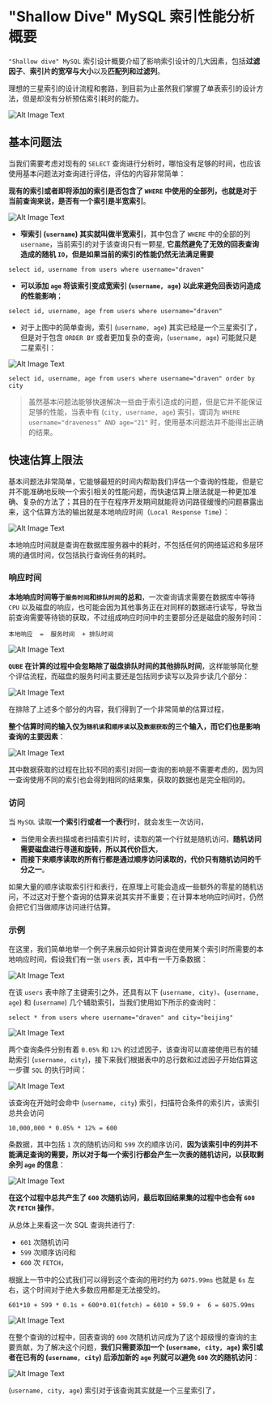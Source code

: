 # "Shallow Dive" MySQL 索引性能分析概要

`"Shallow dive" MySQL` 索引设计概要介绍了影响索引设计的几大因素，包括**过滤因子**、**索引片的宽窄与大小**以及**匹配列和过滤列**。

理想的三星索引的设计流程和套路，到目前为止虽然我们掌握了单表索引的设计方法，但是却没有分析预估索引耗时的能力。


![Alt Image Text](images/ms4_1.png "Body image")


## 基本问题法

当我们需要考虑对现有的 `SELECT` 查询进行分析时，哪怕没有足够的时间，也应该使用基本问题法对查询进行评估，评估的内容非常简单：

**现有的索引或者即将添加的索引是否包含了 `WHERE` 中使用的全部列，也就是对于当前查询来说，是否有一个索引是半宽索引**。

![Alt Image Text](images/ms4_2.png "Body image")


* **窄索引 (`username`) 其实就叫做半宽索引**，其中包含了 `WHERE` 中的全部的列 `username`，当前索引的对于该查询只有一颗星, **它虽然避免了无效的回表查询造成的随机 `IO`，但是如果当前的索引的性能仍然无法满足需要**

```
select id, username from users where username="draven"
```

* **可以添加 `age` 将该索引变成宽索引 (`username, age`) 以此来避免回表访问造成的性能影响**；

```
select id, username, age from users where username="draven"
```

* 对于上图中的简单查询，索引 (`username, age`) 其实已经是一个三星索引了，但是对于包含 `ORDER BY` 或者更加复杂的查询，(`username, age`) 可能就只是二星索引：


![Alt Image Text](images/ms4_3.png "Body image")


```
select id, username, age from users where username="draven" order by city
```

> 虽然基本问题法能够快速解决一些由于索引造成的问题，但是它并不能保证足够的性能，当表中有 (`city, username, age`) 索引，谓词为 `WHERE username="draveness" AND age="21"` 时，使用基本问题法并不能得出正确的结果。


## 快速估算上限法


基本问题法非常简单，它能够最短的时间内帮助我们评估一个查询的性能，但是它并不能准确地反映一个索引相关的性能问题，而快速估算上限法就是一种更加准确、复杂的方法了；其目的在于在程序开发期间就能将访问路径缓慢的问题暴露出来，这个估算方法的输出就是本地响应时间（`Local Response Time`）：

![Alt Image Text](images/ms4_4.png "Body image")


本地响应时间就是查询在数据库服务器中的耗时，不包括任何的网络延迟和多层环境的通信时间，仅包括执行查询任务的耗时。


### 响应时间

**本地响应时间等于`服务时间`和`排队时间`的总和**，一次查询请求需要在数据库中等待 `CPU` 以及磁盘的响应，也可能会因为其他事务正在对同样的数据进行读写，导致当前查询需要等待锁的获取，不过组成响应时间中的主要部分还是磁盘的服务时间：


`本地响应  =  服务时间  + 排队时间 `

![Alt Image Text](images/ms4_5.png "Body image")

**`QUBE` 在计算的过程中会忽略除了磁盘排队时间的其他排队时间**，这样能够简化整个评估流程，而磁盘的服务时间主要还是包括同步读写以及异步读几个部分：


![Alt Image Text](images/ms4_6.png "Body image")

在排除了上述多个部分的内容，我们得到了一个非常简单的估算过程，

**整个估算时间的输入仅为`随机读`和`顺序读`以及`数据获取`的三个输入，而它们也是影响查询的主要因素**：

![Alt Image Text](images/ms4_7.png "Body image")

其中数据获取的过程在比较不同的索引对同一查询的影响是不需要考虑的，因为同一查询使用不同的索引也会得到相同的结果集，获取的数据也是完全相同的。


### 访问

当 `MySQL` 读取**一个索引行或者一个表行**时，就会发生一次访问，

* 当使用全表扫描或者扫描索引片时，读取的第一个行就是随机访问，**随机访问需要磁盘进行寻道和旋转，所以其代价巨大**，
* **而接下来顺序读取的所有行都是通过顺序访问读取的，代价只有随机访问的千分之一**。

如果大量的顺序读取索引行和表行，在原理上可能会造成一些额外的零星的随机访问，不过这对于整个查询的估算来说其实并不重要；在计算本地响应时间时，仍然会把它们当做顺序访问进行估算。


### 示例


在这里，我们简单地举一个例子来展示如何计算查询在使用某个索引时所需要的本地响应时间，假设我们有一张 `users` 表，其中有一千万条数据：

![Alt Image Text](images/ms4_8.png "Body image")

在该 `users` 表中除了主键索引之外，还具有以下 (`username, city)`、(`username, age`) 和 (`username`) 几个辅助索引，当我们使用如下所示的查询时：

```
select * from users where username="draven" and city="beijing"
```

![Alt Image Text](images/ms4_9.png "Body image")

两个查询条件分别有着 `0.05%` 和 `12%` 的过滤因子，该查询可以直接使用已有的辅助索引 (`username, city`)，接下来我们根据表中的总行数和过滤因子开始估算这一步骤 `SQL` 的执行时间：


![Alt Image Text](images/ms4_10.png "Body image")

该查询在开始时会命中 (`username, city`) 索引，扫描符合条件的索引片，该索引总共会访问 

```
10,000,000 * 0.05% * 12% = 600
``` 

条数据，其中包括 `1` 次的随机访问和 `599` 次的顺序访问，**因为该索引中的列并不能满足查询的需要，所以对于每一个索引行都会产生一次表的随机访问，以获取剩余列 `age` 的信息**：

![Alt Image Text](images/ms4_11.png "Body image")

**在这个过程中总共产生了 `600` 次随机访问，最后取回结果集的过程中也会有 `600` 次 `FETCH` 操作**，

从总体上来看这一次 SQL 查询共进行了:  

* `601` 次随机访问
* `599` 次顺序访问和 
* `600` 次 `FETCH`，

根据上一节中的公式我们可以得到这个查询的用时约为 `6075.99ms` 也就是 `6s` 左右，这个时间对于绝大多数应用都是无法接受的。

```
601*10 + 599 * 0.1s + 600*0.01(fetch) = 6010 + 59.9 +  6 = 6075.99ms
```

![Alt Image Text](images/ms4_12.png "Body image")

在整个查询的过程中，回表查询的 `600` 次随机访问成为了这个超级慢的查询的主要贡献，为了解决这个问题，**我们只需要添加一个 (`username, city, age`) 索引或者在已有的 (`username, city`) 后添加新的 `age` 列就可以避免 `600` 次的随机访问**：

![Alt Image Text](images/ms4_13.png "Body image")

(`username, city, age`) 索引对于该查询其实就是一个三星索引了，
